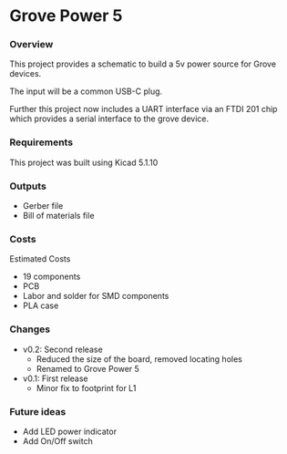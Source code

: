 # Grove Power 5

### Overview
This project provides a schematic to build a 5v power source for Grove devices.

The input will be a common USB-C plug.

Further this project now includes a UART interface via an FTDI 201 chip which provides a serial interface to the grove device.

### Requirements
This project was built using Kicad 5.1.10

### Outputs
- Gerber file
- Bill of materials file

### Costs
Estimated Costs
- 19 components
- PCB
- Labor and solder for SMD components
- PLA case

### Changes
- v0.2: Second release
  - Reduced the size of the board, removed locating holes
  - Renamed to Grove Power 5
- v0.1: First release
  - Minor fix to footprint for L1

### Future ideas
- Add LED power indicator
- Add On/Off switch
